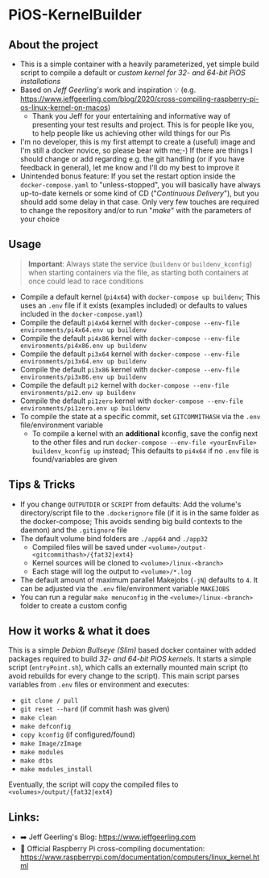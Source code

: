 # PiOS-KernelBuilder
## About the project
- This is a simple container with a heavily parameterized, yet simple build script to compile a default or *custom kernel for 32- and 64-bit PiOS installations*
- Based on *Jeff Geerling's* work and inspiration :bulb: (e.g. https://www.jeffgeerling.com/blog/2020/cross-compiling-raspberry-pi-os-linux-kernel-on-macos)
  - Thank you Jeff for your entertaining and informative way of presenting your test results and project. This is for people like you, to help people like us achieving other wild things for our Pis
- I'm no developer, this is my first attempt to create a (useful) image and I'm still a docker novice, so please bear with me;-) If there are things I should change or add regarding e.g. the git handling (or if you have feedback in general), let me know and I'll do my best to improve it
- Unintended bonus feature: If you set the restart option inside the `docker-compose.yaml` to "unless-stopped", you will basically have always up-to-date kernels or some kind of CD ("*Continuous Delivery*"), but you should add some delay in that case. Only very few touches are required to change the repository and/or to run "*make*" with the parameters of your choice


## Usage
> **Important**: Always state the service (`buildenv` or `buildenv_kconfig`) when starting containers via the file, as starting both containers at once could lead to race conditions

- Compile a default kernel (`pi4x64`) with `docker-compose up buildenv`; This uses an `.env` file if it exists (examples included) or defaults to values included in the `docker-compose.yaml`)
- Compile the default `pi4x64` kernel with `docker-compose --env-file environments/pi4x64.env up buildenv`
- Compile the default `pi4x86` kernel with `docker-compose --env-file environments/pi4x86.env up buildenv`
- Compile the default `pi3x64` kernel with `docker-compose --env-file environments/pi3x64.env up buildenv`
- Compile the default `pi3x86` kernel with `docker-compose --env-file environments/pi3x86.env up buildenv`
- Compile the default `pi2` kernel with `docker-compose --env-file environments/pi2.env up buildenv`
- Compile the default `pi1zero` kernel with `docker-compose --env-file environments/pi1zero.env up buildenv`
- To compile the state at a specific commit, set `GITCOMMITHASH` via the `.env` file/environment variable
  - To compile a kernel with an **additional** kconfig, save the config next to the other files and run `docker-compose --env-file <yourEnvFile> buildenv_kconfig up` instead; This defaults to `pi4x64` if no `.env` file is found/variables are given


## Tips & Tricks
- If you change `OUTPUTDIR` or `SCRIPT` from defaults: Add the volume's directory/script file to the `.dockerignore` file (if it is in the same folder as the docker-compose; This avoids sending big build contexts to the daemon) and the `.gitignore` file
- The default volume bind folders are `./app64` and `./app32`
  - Compiled files will be saved under `<volume>/output-<gitcommithash>/{fat32|ext4}`
  - Kernel sources will be cloned to `<volume>/linux-<branch>`
  - Each stage will log the output to `<volume>/*.log`
- The default amount of maximum parallel Makejobs (`-jN`) defaults to `4`. It can be adjusted via the `.env` file/environment variable `MAKEJOBS`
- You can run a regular `make menuconfig` in the `<volume>/linux-<branch>` folder to create a custom config


## How it works & what it does
This is a simple *Debian Bullseye (Slim)* based docker container with added packages required to build *32- and 64-bit PiOS kernels*. It starts a simple script (`entryPoint.sh`), which calls an externally mounted main script (to avoid rebuilds for every change to the script). This main script parses variables from `.env` files or environment and executes:
  - `git clone / pull`
  - `git reset --hard` (if commit hash was given)
  - `make clean`
  - `make defconfig`
  - `copy kconfig` (if configured/found)
  - `make Image/zImage`
  - `make modules`
  - `make dtbs`
  - `make modules_install`

Eventually, the script will copy the compiled files to `<volumes>/output/{fat32|ext4}`

## Links:
- :arrow_right: Jeff Geerling's Blog: https://www.jeffgeerling.com
- :penguin: Official Raspberry Pi cross-compiling documentation: https://www.raspberrypi.com/documentation/computers/linux_kernel.html
